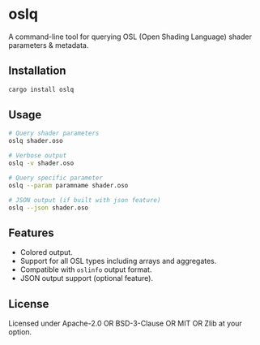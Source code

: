 # oslq

A command-line tool for querying OSL (Open Shading Language) shader parameters & metadata.

## Installation

```bash
cargo install oslq
```

## Usage

```bash
# Query shader parameters
oslq shader.oso

# Verbose output
oslq -v shader.oso

# Query specific parameter
oslq --param paramname shader.oso

# JSON output (if built with json feature)
oslq --json shader.oso
```

## Features

- Colored output.
- Support for all OSL types including arrays and aggregates.
- Compatible with `oslinfo` output format.
- JSON output support (optional feature).

## License

Licensed under Apache-2.0 OR BSD-3-Clause OR MIT OR Zlib at your option.
